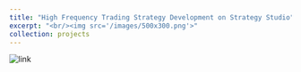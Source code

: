 ```yaml
---
title: "High Frequency Trading Strategy Development on Strategy Studio"
excerpt: "<br/><img src='/images/500x300.png'>"
collection: projects
---
```


![link](https://github.com/SamanvayMS/bp-Trading)
